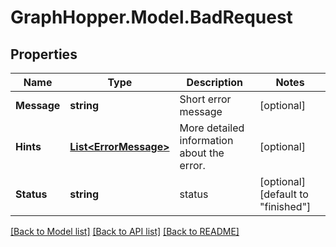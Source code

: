 # GraphHopper.Model.BadRequest
## Properties

Name | Type | Description | Notes
------------ | ------------- | ------------- | -------------
**Message** | **string** | Short error message | [optional] 
**Hints** | [**List&lt;ErrorMessage&gt;**](ErrorMessage.md) | More detailed information about the error. | [optional] 
**Status** | **string** | status | [optional] [default to "finished"]

[[Back to Model list]](../README.md#documentation-for-models) [[Back to API list]](../README.md#documentation-for-api-endpoints) [[Back to README]](../README.md)

